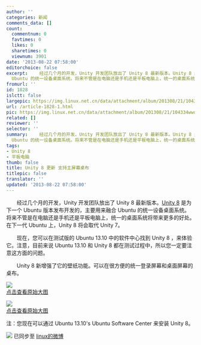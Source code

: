 ```yaml
---
author: ''
categories: 新闻
comments_data: []
count:
  commentnum: 0
  favtimes: 0
  likes: 0
  sharetimes: 0
  viewnum: 3901
date: '2013-08-22 07:58:00'
editorchoice: false
excerpt: 　　经过几个月的开发，Unity 开发团队放出了 Unity 8 最新版本。Unity 8 是为下一个 Ubuntu 版本发布开发的，主要用来融合
  Ubuntu 的统一设备桌面系统。将来不管是在电脑还是手机还是平板电脑上，统一的桌面系统将  ...
fromurl: ''
id: 1828
islctt: false
largepic: https://img.linux.net.cn/data/attachment/album/201308/21/104334wwqq17ylc71yp3lc.jpg
url: /article-1828-1.html
pic: https://img.linux.net.cn/data/attachment/album/201308/21/104334wwqq17ylc71yp3lc.jpg.thumb.jpg
related: []
reviewer: ''
selector: ''
summary: 　　经过几个月的开发，Unity 开发团队放出了 Unity 8 最新版本。Unity 8 是为下一个 Ubuntu 版本发布开发的，主要用来融合
  Ubuntu 的统一设备桌面系统。将来不管是在电脑还是手机还是平板电脑上，统一的桌面系统将  ...
tags:
- Unity 8
- 平板电脑
thumb: false
title: Unity 8 更新 支持主屏幕桌布
titlepic: false
translator: ''
updated: '2013-08-22 07:58:00'
---
```


　　经过几个月的开发，Unity 开发团队放出了 Unity 8 最新版本。[Unity 8](https://launchpad.net/unity8) 是为下一个 Ubuntu 版本发布开发的，主要用来融合 Ubuntu 的统一设备桌面系统。将来不管是在电脑还是手机还是平板电脑上，统一的桌面系统将带来更多的好处。在下一代 Ubuntu 上，Unity 8 将会取代 Unity 7。


　　现在，您可以在测试版的 Ubuntu 13.10 中的软件中心找到 Unity 8 ，来体验它。注意，目前来说 Ubuntu 13.10 和 Unity 8 都在测试过程中，所以您一定要注意这方面的问题。  
  
　　Unity 8 新增强了它的壁纸功能。可以在很方便的统一登录屏幕和桌面屏幕的桌布。


[![](https://img.linux.net.cn/data/attachment/album/201308/21/104334wwqq17ylc71yp3lc.jpg)  
点击查看原始大图](https://img.linux.net.cnhttps://img.linux.net.cn/data/attachment/album/201308/21/104334wwqq17ylc71yp3lc.jpg)


[![](https://img.linux.net.cn/data/attachment/album/201308/21/104336fhekemcz11k63kco.jpg)  
点击查看原始大图](https://img.linux.net.cnhttps://img.linux.net.cn/data/attachment/album/201308/21/104336fhekemcz11k63kco.jpg)


注：您现在可以通过 Ubuntu 13.10's Ubuntu Software Center 来安装 Unity 8。


![](https://img.linux.net.cn/xwb/images/bgimg/icon_logo.png) 已同步至 [linux的微博](http://weibo.com/1772191555)
